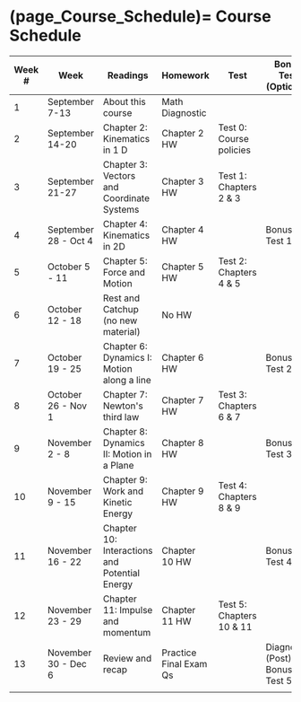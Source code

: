 (page_Course_Schedule)=
Course Schedule
=======================
| Week # | Week                 | Readings                                      | Homework               | Test                     | Bonus Test (Optional)          |
| ------ | -------------------- | --------------------------------------------- | ---------------------- | ------------------------ | ------------------------------ |
| 1      | September 7-13       | About this course                             | Math Diagnostic        |                          |                                |
| 2      | September 14-20      | Chapter 2: Kinematics in 1 D                  | Chapter 2 HW           | Test 0: Course policies  |                                |
| 3      | September 21-27      | Chapter 3: Vectors and Coordinate Systems     | Chapter 3 HW           | Test 1:  Chapters 2 & 3  |                                |
| 4      | September 28 - Oct 4 | Chapter 4: Kinematics in 2D                   | Chapter 4 HW           |                          | Bonus Test 1                   |
| 5      | October 5 - 11       | Chapter 5: Force and Motion                   | Chapter 5 HW           | Test 2: Chapters 4 & 5   |                                |
| 6      | October 12 - 18      | Rest and Catchup (no new material)            | No HW                  |                          |                                |
| 7      | October 19 - 25      | Chapter 6: Dynamics I: Motion along a line    | Chapter 6 HW           |                          | Bonus Test 2                   |
| 8      | October 26 - Nov 1   | Chapter 7: Newton's third law                 | Chapter 7 HW           | Test 3: Chapters 6 & 7   |                                |
| 9      | November 2 - 8       | Chapter 8: Dynamics II: Motion in a Plane     | Chapter 8 HW           |                          | Bonus Test 3                   |
| 10     | November 9 - 15      | Chapter 9: Work and Kinetic Energy            | Chapter 9 HW           | Test 4: Chapters 8 & 9   |                                |
| 11     | November 16 - 22     | Chapter 10: Interactions and Potential Energy | Chapter 10 HW          |                          | Bonus Test 4                   |
| 12     | November 23 - 29     | Chapter 11: Impulse and momentum              | Chapter 11 HW          | Test 5: Chapters 10 & 11 |                                |
| 13     | November 30 - Dec 6  | Review and recap                              | Practice Final Exam Qs |                          | Diagnostic (Post) Bonus Test 5 |
|        |                      |                                               |                        |                          |                                |
